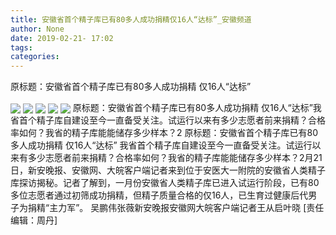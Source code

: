 ```yaml
---
title: 安徽省首个精子库已有80多人成功捐精仅16人“达标”_安徽频道
author: None
date: 2019-02-21- 17:02
tags: 
categories: 
---
```

原标题：安徽省首个精子库已有80多人成功捐精 仅16人“达标”
<!-- more -->
                
<img align="center" border="0" src="http://p3.ifengimg.com/fck/2019_08/6d4e16b56298710_w700_h525.jpg" />
                
<img align="center" border="0" src="http://p3.ifengimg.com/fck/2019_08/1b7f02cf77b5b54_w700_h525.jpg" />
            
<img align="center" border="0" src="http://p3.ifengimg.com/fck/2019_08/590fd51ef371905_w700_h525.jpg" />
<img align="center" border="0" src="http://p3.ifengimg.com/fck/2019_08/78dcab5683d6c45_w540_h720.jpg" />
<img align="center" border="0" src="http://p2.ifengimg.com/a/2016/0810/204c433878d5cf9size1_w16_h16.png" />
原标题：安徽省首个精子库已有80多人成功捐精 仅16人“达标”我省首个精子库自建设至今一直备受关注。试运行以来有多少志愿者前来捐精？合格率如何？我省的精子库能能储存多少样本？2
原标题：安徽省首个精子库已有80多人成功捐精 仅16人“达标”
我省首个精子库自建设至今一直备受关注。试运行以来有多少志愿者前来捐精？合格率如何？我省的精子库能能储存多少样本？2月21日，新安晚报、安徽网、大皖客户端记者来到位于安医大一附院的安徽省人类精子库探访揭秘。记者了解到，一月份安徽省人类精子库已进入试运行阶段，已有80多位志愿者通过初筛成功捐精，但精子质量合格的仅16人，已生育过健康后代男子为捐精“主力军”。
吴鹏伟张薇新安晚报安徽网大皖客户端记者王从启叶晓
[责任编辑：周丹]
            
